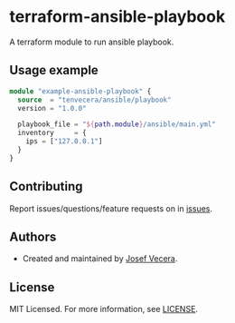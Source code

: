 # terraform-ansible-playbook

A terraform module to run ansible playbook.

## Usage example

```terraform
module "example-ansible-playbook" {
  source  = "tenvecera/ansible/playbook"
  version = "1.0.0"

  playbook_file = "${path.module}/ansible/main.yml"
  inventory     = {
    ips = ["127.0.0.1"]
  }
}
```

## Contributing

Report issues/questions/feature requests on in [issues](https://gitlab.com/tenvecera/terraform-ansible-playbook/-/issues).

## Authors

- Created and maintained by [Josef Vecera](https://gitlab.com/tenvecera).

## License

MIT Licensed. For more information, see [LICENSE](LICENSE).
